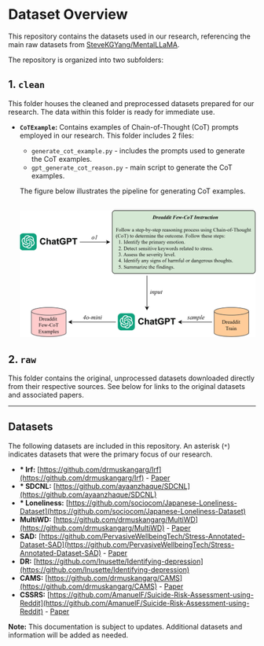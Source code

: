 # Dataset Overview

This repository contains the datasets used in our research, referencing the main raw datasets from [SteveKGYang/MentalLLaMA](https://github.com/SteveKGYang/MentalLLaMA?tab=readme-ov-file).

The repository is organized into two subfolders:

## 1. `clean`

This folder houses the cleaned and preprocessed datasets prepared for our research.  The data within this folder is ready for immediate use.

*   **`CoTExample`:**  Contains examples of Chain-of-Thought (CoT) prompts employed in our research. This folder includes 2 files:

    *   `generate_cot_example.py` - includes the prompts used to generate the CoT examples.
    *   `gpt_generate_cot_reason.py` - main script to generate the CoT examples.

    The figure below illustrates the pipeline for generating CoT examples.
    <div align="center">
      <img src="../images/PipelineCoTExample.png" alt="pipeline CoT example" width="800"/>
    </div>

## 2. `raw`

This folder contains the original, unprocessed datasets downloaded directly from their respective sources.  See below for links to the original datasets and associated papers.

---

## Datasets

The following datasets are included in this repository.  An asterisk (`*`) indicates datasets that were the primary focus of our research.

*   **\* Irf:** [https://github.com/drmuskangarg/Irf](https://github.com/drmuskangarg/Irf) - [Paper](https://aclanthology.org/2023.findings-acl.757.pdf)
*   **\* SDCNL:** [https://github.com/ayaanzhaque/SDCNL](https://github.com/ayaanzhaque/SDCNL)
*   **\* Loneliness:** [https://github.com/sociocom/Japanese-Loneliness-Dataset](https://github.com/sociocom/Japanese-Loneliness-Dataset)
*   **MultiWD:** [https://github.com/drmuskangarg/MultiWD](https://github.com/drmuskangarg/MultiWD) - [Paper](https://www.techrxiv.org/doi/full/10.36227/techrxiv.22816586.v1)
*   **SAD:** [https://github.com/PervasiveWellbeingTech/Stress-Annotated-Dataset-SAD](https://github.com/PervasiveWellbeingTech/Stress-Annotated-Dataset-SAD) - [Paper](https://sensifylab.cis.udel.edu/docs/2021-Mauriello-CHI-StressAnnotatedDataset-Abstract.pdf)
*   **DR:** [https://github.com/Inusette/Identifying-depression](https://github.com/Inusette/Identifying-depression)
*   **CAMS:** [https://github.com/drmuskangarg/CAMS](https://github.com/drmuskangarg/CAMS) - [Paper](https://aclanthology.org/2022.lrec-1.686/)
*   **CSSRS:** [https://github.com/AmanuelF/Suicide-Risk-Assessment-using-Reddit](https://github.com/AmanuelF/Suicide-Risk-Assessment-using-Reddit) - [Paper](https://scholarcommons.sc.edu/cgi/viewcontent.cgi?article=1527&context=aii_fac_pub)

**Note:** This documentation is subject to updates.  Additional datasets and information will be added as needed.